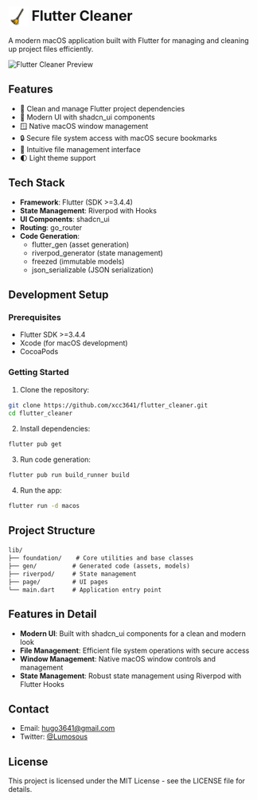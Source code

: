 # <img src="assets/logo.svg" width="40" height="40" alt="Flutter Cleaner Logo" style="vertical-align: middle;"> Flutter Cleaner

A modern macOS application built with Flutter for managing and cleaning up project files efficiently.

![Flutter Cleaner Preview](https://is2-ssl.mzstatic.com/image/thumb/PurpleSource221/v4/ce/bf/79/cebf7922-135f-99fb-22c4-54797d90de27/a37bff70-1c63-424f-8715-42ef3ce9dbf9_Amazing_Mockups_533shots.jpeg/0x0ss.png)

## Features

- 🧹 Clean and manage Flutter project dependencies
- 🎨 Modern UI with shadcn_ui components
- 🪟 Native macOS window management
- 🔒 Secure file system access with macOS secure bookmarks
- 📁 Intuitive file management interface
- 🌓 Light theme support

## Tech Stack

- **Framework**: Flutter (SDK >=3.4.4)
- **State Management**: Riverpod with Hooks
- **UI Components**: shadcn_ui
- **Routing**: go_router
- **Code Generation**: 
  - flutter_gen (asset generation)
  - riverpod_generator (state management)
  - freezed (immutable models)
  - json_serializable (JSON serialization)

## Development Setup

### Prerequisites

- Flutter SDK >=3.4.4
- Xcode (for macOS development)
- CocoaPods

### Getting Started

1. Clone the repository:
```bash
git clone https://github.com/xcc3641/flutter_cleaner.git
cd flutter_cleaner
```

2. Install dependencies:
```bash
flutter pub get
```

3. Run code generation:
```bash
flutter pub run build_runner build
```

4. Run the app:
```bash
flutter run -d macos
```

## Project Structure

```
lib/
├── foundation/    # Core utilities and base classes
├── gen/          # Generated code (assets, models)
├── riverpod/     # State management
├── page/         # UI pages
└── main.dart     # Application entry point
```

## Features in Detail

- **Modern UI**: Built with shadcn_ui components for a clean and modern look
- **File Management**: Efficient file system operations with secure access
- **Window Management**: Native macOS window controls and management
- **State Management**: Robust state management using Riverpod with Flutter Hooks

## Contact

- Email: hugo3641@gmail.com
- Twitter: [@Lumosous](https://x.com/Lumosous)

## License

This project is licensed under the MIT License - see the LICENSE file for details. 